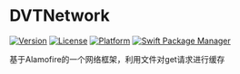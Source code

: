 # DVTNetwork

[![Version](https://img.shields.io/cocoapods/v/DVTNetwork.svg?style=flat)](https://cocoapods.org/pods/DVTNetwork) [![License](https://img.shields.io/cocoapods/l/DVTNetwork.svg?style=flat)](https://cocoapods.org/pods/DVTNetwork) [![Platform](https://img.shields.io/cocoapods/p/DVTNetwork.svg?style=flat)](https://cocoapods.org/pods/DVTNetwork) [![Swift Package Manager](https://rawgit.com/jlyonsmith/artwork/master/SwiftPackageManager/swiftpackagemanager-compatible.svg)](https://swift.org/package-manager/)

基于Alamofire的一个网络框架，利用文件对get请求进行缓存
